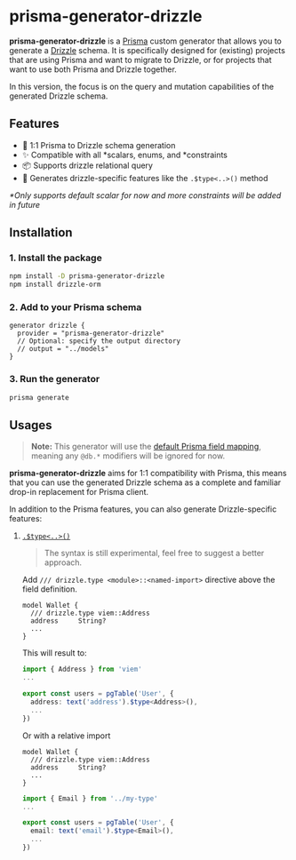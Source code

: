 # prisma-generator-drizzle

**prisma-generator-drizzle** is a [Prisma](https://www.prisma.io/) custom generator that allows you to generate a [Drizzle](https://orm.drizzle.team/) schema. It is specifically designed for (existing) projects that are using Prisma and want to migrate to Drizzle, or for projects that want to use both Prisma and Drizzle together.

In this version, the focus is on the query and mutation capabilities of the generated Drizzle schema.

## Features

- 🤝 1:1 Prisma to Drizzle schema generation
- ✨ Compatible with all \*scalars, enums, and \*constraints
- 📦 Supports drizzle relational query
- 🚀 Generates drizzle-specific features like the `.$type<..>()` method

_\*Only supports default scalar for now and more constraints will be added in future_

## Installation

### 1. Install the package

```bash
npm install -D prisma-generator-drizzle
npm install drizzle-orm
```

### 2. Add to your Prisma schema

```prisma
generator drizzle {
  provider = "prisma-generator-drizzle"
  // Optional: specify the output directory
  // output = "../models"
}
```

### 3. Run the generator

```bash
prisma generate
```

## Usages

> **Note:** This generator will use the [default Prisma field mapping](https://www.prisma.io/docs/orm/reference/prisma-schema-reference#model-field-scalar-types), meaning any `@db.*` modifiers will be ignored for now.

**prisma-generator-drizzle** aims for 1:1 compatibility with Prisma, this means that you can use the generated Drizzle schema as a complete and familiar drop-in replacement for Prisma client.

In addition to the Prisma features, you can also generate Drizzle-specific features:

1. [`.$type<..>()`](https://orm.drizzle.team/docs/column-types/mysql#customizing-column-data-type)

   > The syntax is still experimental, feel free to suggest a better approach.

   Add `/// drizzle.type <module>::<named-import>` directive above the field definition.

   ```prisma
   model Wallet {
     /// drizzle.type viem::Address
     address     String?
     ...
   }
   ```

   This will result to:

   ```ts
   import { Address } from 'viem'
   ...

   export const users = pgTable('User', {
     address: text('address').$type<Address>(),
     ...
   })
   ```

   Or with a relative import

   ```prisma
   model Wallet {
     /// drizzle.type viem::Address
     address     String?
     ...
   }
   ```

   ```ts
   import { Email } from '../my-type'
   ...

   export const users = pgTable('User', {
     email: text('email').$type<Email>(),
     ...
   })
   ```
